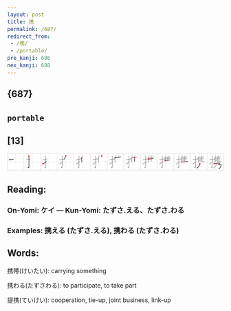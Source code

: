 ```yaml
---
layout: post
title: 携
permalink: /687/
redirect_from:
 - /携/
 - /portable/
pre_kanji: 686
nex_kanji: 688
---
```


## {687}

## `portable`

## [13]

<div class="stroke"><img src="../images/E690BA.png" /></div>

## Reading:

### On-Yomi: ケイ &mdash; Kun-Yomi: たずさ.える、たずさ.わる

### Examples: 携える (たずさ.える), 携わる (たずさ.わる)

## Words:

携帯(けいたい): carrying something

携わる(たずさわる): to participate, to take part

提携(ていけい): cooperation, tie-up, joint business, link-up

